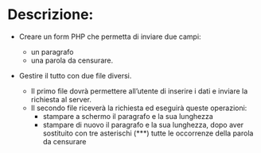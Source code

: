 # Descrizione:
- Creare un form PHP che permetta di inviare due campi:
    - un paragrafo
    - una parola da censurare.

- Gestire il tutto con due file diversi. 
    - Il primo file dovrà permettere all’utente di inserire i dati e inviare la richiesta al server.
    - Il secondo file riceverà la richiesta ed eseguirà queste operazioni:
        - stampare a schermo il paragrafo e la sua lunghezza
        - stampare di nuovo il paragrafo e la sua lunghezza, dopo aver sostituito con tre asterischi (***) tutte le occorrenze della parola da censurare